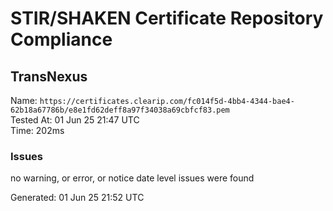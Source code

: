 # STIR/SHAKEN Certificate Repository Compliance

## TransNexus

Name: `https://certificates.clearip.com/fc014f5d-4bb4-4344-bae4-62b18a67786b/e8e1fd62deff8a97f34038a69cbfcf83.pem`\
Tested At: 01 Jun 25 21:47 UTC\
Time: 202ms

### Issues

no warning, or error, or notice date level issues were found

Generated: 01 Jun 25 21:52 UTC
